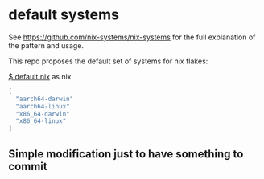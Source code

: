 # default systems

See <https://github.com/nix-systems/nix-systems> for the full explanation of
the pattern and usage.

This repo proposes the default set of systems for nix flakes:

[$ default.nix](default.nix) as nix
```nix
[
  "aarch64-darwin"
  "aarch64-linux"
  "x86_64-darwin"
  "x86_64-linux"
]
```
## Simple modification just to have something to commit
